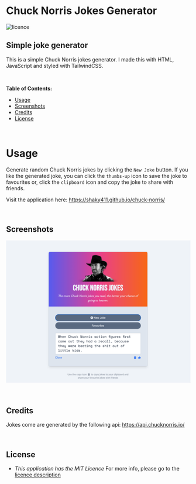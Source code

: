 # Chuck Norris Jokes Generator

![licence](https://img.shields.io/badge/licence-MIT-yellow.svg)

## Simple joke generator

This is a simple Chuck Norris jokes generator. I made this with HTML, JavaScript and styled with TailwindCSS.

<br>

**Table of Contents:**

* [Usage](#usage)
* [Screenshots](#screenshots)
* [Credits](#credits)
* [License](#license)

<br>

# Usage

Generate random Chuck Norris jokes by clicking the `New Joke` button. If you like the generated joke, you can click the `thumbs-up` icon to save the joke to favourites or, click the `clipboard` icon and copy the joke to share with friends.

Visit the application here: https://shaky411.github.io/chuck-norris/

<br>

## Screenshots

![Alt text](assets/SCR-20230517-eri-2.png)

<br>

## Credits

Jokes come are generated by the following api: https://api.chucknorris.io/

<br>

## License

* _This application has the MIT Licence_
For more info, please go to the [licence description](https://opensource.org/license/mit/)

